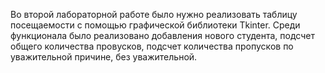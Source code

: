 Во второй лабораторной работе было нужно реализовать таблицу посещаемости с помощью графической библиотеки Tkinter. Среди функционала было реализовано добавления нового студента, подсчет общего количества провусков, подсчет количества пропусков по уважительной причине, без уважительной. 